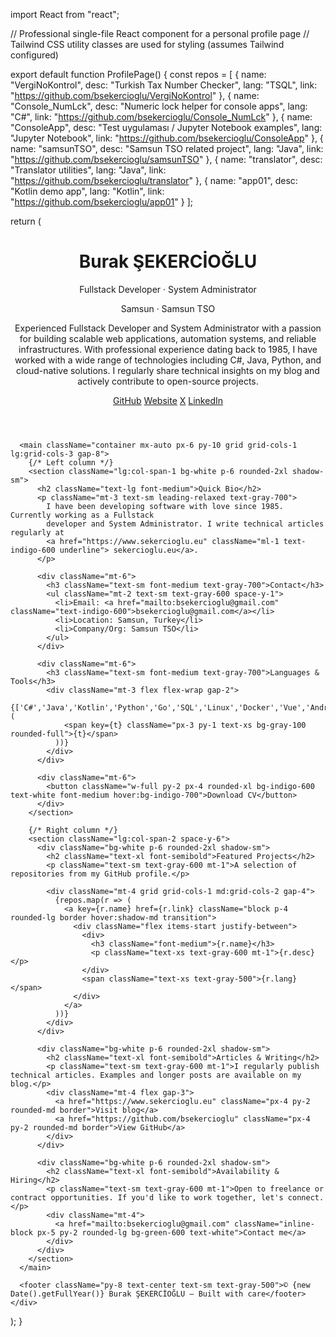 import React from "react";

// Professional single-file React component for a personal profile page
// Tailwind CSS utility classes are used for styling (assumes Tailwind configured)

export default function ProfilePage() {
  const repos = [
    { name: "VergiNoKontrol", desc: "Turkish Tax Number Checker", lang: "TSQL", link: "https://github.com/bsekercioglu/VergiNoKontrol" },
    { name: "Console_NumLck", desc: "Numeric lock helper for console apps", lang: "C#", link: "https://github.com/bsekercioglu/Console_NumLck" },
    { name: "ConsoleApp", desc: "Test uygulaması / Jupyter Notebook examples", lang: "Jupyter Notebook", link: "https://github.com/bsekercioglu/ConsoleApp" },
    { name: "samsunTSO", desc: "Samsun TSO related project", lang: "Java", link: "https://github.com/bsekercioglu/samsunTSO" },
    { name: "translator", desc: "Translator utilities", lang: "Java", link: "https://github.com/bsekercioglu/translator" },
    { name: "app01", desc: "Kotlin demo app", lang: "Kotlin", link: "https://github.com/bsekercioglu/app01" }
  ];

  return (
    <div className="min-h-screen bg-gray-50 text-gray-900 antialiased">
      <header className="bg-white shadow-sm">
        <div className="container mx-auto px-6 py-6">
          <h1 className="text-3xl font-bold">Burak ŞEKERCİOĞLU</h1>
          <p className="text-sm text-gray-600 mt-1">Fullstack Developer · System Administrator</p>
          <p className="text-xs text-gray-500 mt-1">Samsun · Samsun TSO</p>
          <p className="mt-4 text-sm leading-relaxed text-gray-700 max-w-2xl">
            Experienced Fullstack Developer and System Administrator with a passion for building
            scalable web applications, automation systems, and reliable infrastructures.
            With professional experience dating back to 1985, I have worked with a wide range of
            technologies including C#, Java, Python, and cloud-native solutions. I regularly share
            technical insights on my blog and actively contribute to open-source projects.
          </p>
          <div className="mt-4 flex items-center gap-3">
            <a href="https://github.com/bsekercioglu" className="btn-link" aria-label="GitHub">GitHub</a>
            <a href="https://www.sekercioglu.eu" className="btn-link" aria-label="Website">Website</a>
            <a href="https://twitter.com/bsekercioglu" className="btn-link" aria-label="Twitter">X</a>
            <a href="https://linkedin.com/in/bsekercioglu" className="btn-link" aria-label="LinkedIn">LinkedIn</a>
          </div>
        </div>
      </header>

      <main className="container mx-auto px-6 py-10 grid grid-cols-1 lg:grid-cols-3 gap-8">
        {/* Left column */}
        <section className="lg:col-span-1 bg-white p-6 rounded-2xl shadow-sm">
          <h2 className="text-lg font-medium">Quick Bio</h2>
          <p className="mt-3 text-sm leading-relaxed text-gray-700">
            I have been developing software with love since 1985. Currently working as a Fullstack
            developer and System Administrator. I write technical articles regularly at
            <a href="https://www.sekercioglu.eu" className="ml-1 text-indigo-600 underline"> sekercioglu.eu</a>.
          </p>

          <div className="mt-6">
            <h3 className="text-sm font-medium text-gray-700">Contact</h3>
            <ul className="mt-2 text-sm text-gray-600 space-y-1">
              <li>Email: <a href="mailto:bsekercioglu@gmail.com" className="text-indigo-600">bsekercioglu@gmail.com</a></li>
              <li>Location: Samsun, Turkey</li>
              <li>Company/Org: Samsun TSO</li>
            </ul>
          </div>

          <div className="mt-6">
            <h3 className="text-sm font-medium text-gray-700">Languages & Tools</h3>
            <div className="mt-3 flex flex-wrap gap-2">
              {['C#','Java','Kotlin','Python','Go','SQL','Linux','Docker','Vue','Android'].map((t)=> (
                <span key={t} className="px-3 py-1 text-xs bg-gray-100 rounded-full">{t}</span>
              ))}
            </div>
          </div>

          <div className="mt-6">
            <button className="w-full py-2 px-4 rounded-xl bg-indigo-600 text-white font-medium hover:bg-indigo-700">Download CV</button>
          </div>
        </section>

        {/* Right column */}
        <section className="lg:col-span-2 space-y-6">
          <div className="bg-white p-6 rounded-2xl shadow-sm">
            <h2 className="text-xl font-semibold">Featured Projects</h2>
            <p className="text-sm text-gray-600 mt-1">A selection of repositories from my GitHub profile.</p>

            <div className="mt-4 grid grid-cols-1 md:grid-cols-2 gap-4">
              {repos.map(r => (
                <a key={r.name} href={r.link} className="block p-4 rounded-lg border hover:shadow-md transition">
                  <div className="flex items-start justify-between">
                    <div>
                      <h3 className="font-medium">{r.name}</h3>
                      <p className="text-xs text-gray-600 mt-1">{r.desc}</p>
                    </div>
                    <span className="text-xs text-gray-500">{r.lang}</span>
                  </div>
                </a>
              ))}
            </div>
          </div>

          <div className="bg-white p-6 rounded-2xl shadow-sm">
            <h2 className="text-xl font-semibold">Articles & Writing</h2>
            <p className="text-sm text-gray-600 mt-1">I regularly publish technical articles. Examples and longer posts are available on my blog.</p>
            <div className="mt-4 flex gap-3">
              <a href="https://www.sekercioglu.eu" className="px-4 py-2 rounded-md border">Visit blog</a>
              <a href="https://github.com/bsekercioglu" className="px-4 py-2 rounded-md border">View GitHub</a>
            </div>
          </div>

          <div className="bg-white p-6 rounded-2xl shadow-sm">
            <h2 className="text-xl font-semibold">Availability & Hiring</h2>
            <p className="text-sm text-gray-600 mt-1">Open to freelance or contract opportunities. If you'd like to work together, let's connect.</p>
            <div className="mt-4">
              <a href="mailto:bsekercioglu@gmail.com" className="inline-block px-5 py-2 rounded-lg bg-green-600 text-white">Contact me</a>
            </div>
          </div>
        </section>
      </main>

      <footer className="py-8 text-center text-sm text-gray-500">© {new Date().getFullYear()} Burak ŞEKERCİOĞLU — Built with care</footer>
    </div>
  );
}
